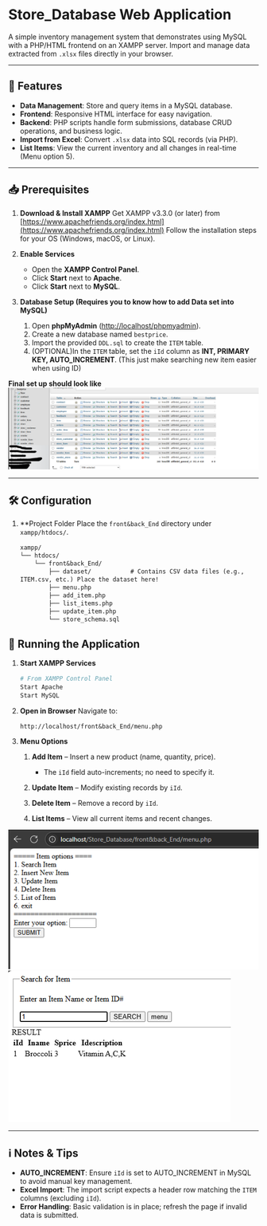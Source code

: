 # Store\_Database Web Application

A simple inventory management system that demonstrates using MySQL with a PHP/HTML frontend on an XAMPP server. Import and manage data extracted from `.xlsx` files directly in your browser.

---

## 🚀 Features

* **Data Management**: Store and query items in a MySQL database.
* **Frontend**: Responsive HTML interface for easy navigation.
* **Backend**: PHP scripts handle form submissions, database CRUD operations, and business logic.
* **Import from Excel**: Convert `.xlsx` data into SQL records (via PHP).
* **List Items**: View the current inventory and all changes in real-time (Menu option 5).

---

## 📥 Prerequisites

1. **Download & Install XAMPP**
   Get XAMPP v3.3.0 (or later) from [https://www.apachefriends.org/index.html](https://www.apachefriends.org/index.html)
   Follow the installation steps for your OS (Windows, macOS, or Linux).

2. **Enable Services**

   * Open the **XAMPP Control Panel**.
   * Click **Start** next to **Apache**.
   * Click **Start** next to **MySQL**.

3. **Database Setup (Requires you to know how to add Data set into MySQL)**

   1. Open **phpMyAdmin** ([http://localhost/phpmyadmin](http://localhost/phpmyadmin)).
   2. Create a new database named `bestprice`.
   3. Import the provided `DDL.sql` to create the `ITEM` table.
   4. (OPTIONAL)In the `ITEM` table, set the `iId` column as **INT, PRIMARY KEY, AUTO\_INCREMENT**.
      (This just make searching new item easier when using ID)

**Final set up should look like**  
![How it look like at the end](FinalSetUp.png)

---

## 🛠️ Configuration

1. \*\*Project Folder
   Place the `front&back_End` directory under `xampp/htdocs/`.

   ````text
   xampp/
   └── htdocs/
       └── front&back_End/
           ├── dataset/           # Contains CSV data files (e.g., ITEM.csv, etc.) Place the dataset here!
           ├── menu.php
           ├── add_item.php
           ├── list_items.php
           ├── update_item.php
           └── store_schema.sql
   ````

## 🚀 Running the Application

1. **Start XAMPP Services**

   ```bash
   # From XAMPP Control Panel
   Start Apache
   Start MySQL
   ```
2. **Open in Browser**
   Navigate to:

   ```url
   http://localhost/front&back_End/menu.php
   ```
3. **Menu Options**

   1. **Add Item** – Insert a new product (name, quantity, price).

      * The `iId` field auto-increments; no need to specify it.
   2. **Update Item** – Modify existing records by `iId`.
   3. **Delete Item** – Remove a record by `iId`.
   4. **List Items** – View all current items and recent changes.

![the main menu](mainMenu.png)
![Search Item view](searchItem.png)

---

## ℹ️ Notes & Tips

* **AUTO\_INCREMENT**: Ensure `iId` is set to AUTO\_INCREMENT in MySQL to avoid manual key management.
* **Excel Import**: The import script expects a header row matching the `ITEM` columns (excluding `iId`).
* **Error Handling**: Basic validation is in place; refresh the page if invalid data is submitted.

